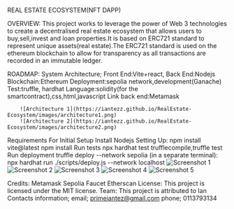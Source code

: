 REAL ESTATE ECOSYSTEM(NFT DAPP)

OVERVIEW:       This project works to leverage the power of Web 3 technologies to create a decentralised real estate ecosystem that allows users to buy,sell,invest and loan properties.It is based on ERC721 standard to represent unique assets(real estate).The ERC721 standard is used on the ethereum blockchain to allow for transparency as all transactions are recorded in an immutable ledger.

ROADMAP:
    System Architecture;
        Front End:Vite+react,
        Back End:Nodejs
        Blockchain:Ethereum
        Deployment:sepolia network,development(Ganache)
        Test:truffle, hardhat
        Language:solidity(for the smartcontract),css,html,javascript
        Link back end:Metamask

        ![Architecture 1](https://iantezz.github.io/RealEstate-Ecosystem/images/architecture1.png)
        ![Architecture 2](https://iantezz.github.io/RealEstate-Ecosystem/images/architecture2.png)

Requirements For Initial Setup
    Install Nodejs
Setting Up:
        npm install vite@latest
        npm install
Run tests
    npx hardhat test
    trufflecompile,truffle test
Run deployment
    truffle deploy --network sepolia
    (in a separate terminal): npx hardhat run ./scripts/deploy.js --network localhost
       ![Screenshot 1](https://iantezz.github.io/RealEstate-Ecosystem/smartcontract/public/abcs/screenshot1.png)
       ![Screenshot 2](https://iantezz.github.io/RealEstate-Ecosystem/smartcontract/public/abcs/screenshot2.png)
       ![Screenshot 3](https://iantezz.github.io/RealEstate-Ecosystem/smartcontract/public/abcs/screenshot3.png)
       ![Screenshot 4](https://iantezz.github.io/RealEstate-Ecosystem/smartcontract/public/abcs/screenshot4.png)
       ![Screenshot 5](https://iantezz.github.io/RealEstate-Ecosystem/smartcontract/public/abcs/screenshot5.png)


Credits:
    Metamask
    Sepolia Faucet
    Etherscan
License: 
    This project is licensed under the MIT license.
Team:
    This project is attributed to Ian
Contacts information;
    email; primeiantez@gmail.com
    phone; 0113793134